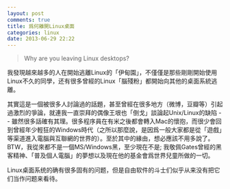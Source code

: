 ```yaml
---
layout: post
comments: true
title: 爲何離開Linux桌面
categories: linux
date: 2013-06-29 22:22
---
```


> Why are you leaving Linux desktops?

我發現越來越多的人在開始逃離Linux的「伊甸園」，不僅僅是那些剛剛開始使用Linux不久的同學，还有很多曾經的Linux「腦殘粉」都開始向其他的桌面系統逃離。

其實這是一個被很多人討論過的話題，甚至曾經在很多地方（微博，豆瓣等）引起過激烈的爭論，就連我一直崇拜的偶像王垠也「倒戈」談論起Unix/Linux的缺陷 -- 雖然很多話確有其理。很多程序員在有米之後都會轉入Mac的懷抱，而很少會回到曾經年少輕狂的Windows時代（之所以那麼說，是因爲一般大家都是從「遊戲」等渠道進入電腦與互聯網的世界的）。至於其中的緣由，想必應該不用多說了。BTW，我從來都不是一個MS/Windows黑，至少現在不是; 我敬佩Gates曾經的黑客精神、「普及個人電腦」的夢想以及現在他的基金會爲世界兒童所做的一切。

Linux桌面系统的确有很多固有的问题，但是自由软件的斗士们似乎从来没有把它们当作问题来看待。
